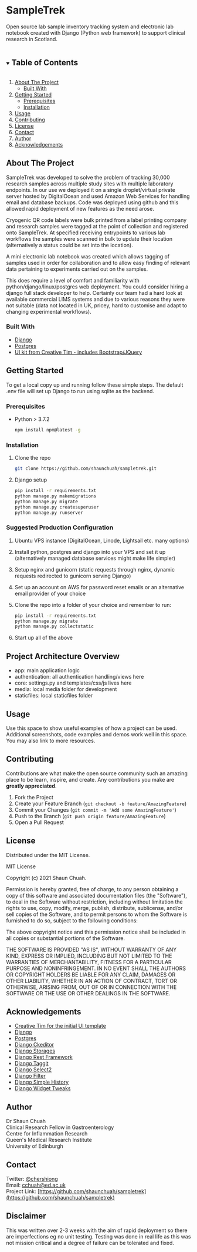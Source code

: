 # SampleTrek

Open source lab sample inventory tracking system and electronic lab notebook created with Django (Python web framework) to support clinical research in Scotland.

<!-- TABLE OF CONTENTS -->
<details open="open">
  <summary><h2 style="display: inline-block">Table of Contents</h2></summary>
  <ol>
    <li>
      <a href="#about-the-project">About The Project</a>
      <ul>
        <li><a href="#built-with">Built With</a></li>
      </ul>
    </li>
    <li>
      <a href="#getting-started">Getting Started</a>
      <ul>
        <li><a href="#prerequisites">Prerequisites</a></li>
        <li><a href="#installation">Installation</a></li>
      </ul>
    </li>
    <li><a href="#usage">Usage</a></li>
    <!--<li><a href="#roadmap">Roadmap</a></li>-->
    <li><a href="#contributing">Contributing</a></li>
    <li><a href="#license">License</a></li>
    <li><a href="#contact">Contact</a></li>
    <li><a href="#author">Author</a></li>
    <li><a href="#acknowledgements">Acknowledgements</a></li>
  </ol>
</details>



<!-- ABOUT THE PROJECT -->
## About The Project

SampleTrek was developed to solve the problem of tracking 30,000 research samples across multiple study sites with multiple laboratory endpoints. In our use we deployed it on a single droplet/virtual private server hosted by DigitalOcean and used Amazon Web Services for handling email and database backups. Code was deployed using github and this allowed rapid deployment of new features as the need arose.

Cryogenic QR code labels were bulk printed from a label printing company and research samples were tagged at the point of collection and registered onto SampleTrek. At specified receiving entrypoints to various lab workflows the samples were scanned in bulk to update their location (alternatively a status could be set into the location).

A mini electronic lab notebook was created which allows tagging of samples used in order for collaboration and to allow easy finding of relevant data pertaining to experiments carried out on the samples.

This does require a level of comfort and familiarity with python/django/linux/postgres web deployment. You could consider hiring a django full stack developer to help. Certainly our team had a hard look at available commercial LIMS systems and due to various reasons they were not suitable (data not located in UK, pricey, hard to customise and adapt to changing experimental workflows).


### Built With

* [Django]()
* [Postgres]()
* [UI kit from Creative Tim - includes Bootstrap/JQuery]()

<!-- GETTING STARTED -->
## Getting Started

To get a local copy up and running follow these simple steps. The default .env file will set up Django to run using sqlite as the backend.

### Prerequisites

* Python > 3.7.2
  ```sh
  npm install npm@latest -g
  ```

### Installation

1. Clone the repo
   ```sh
   git clone https://github.com/shaunchuah/sampletrek.git
   ```
2. Django setup
   ```sh
   pip install -r requirements.txt
   python manage.py makemigrations
   python manage.py migrate
   python manage.py createsuperuser
   python manage.py runserver
   ```

### Suggested Production Configuration

1. Ubuntu VPS instance (DigitalOcean, Linode, Lightsail etc. many options)
2. Install python, postgres and django into your VPS and set it up (alternatively managed database services might make life simpler)
3. Setup nginx and gunicorn (static requests through nginx, dynamic requests redirected to gunicorn serving Django)
4. Set up an account on AWS for password reset emails or an alternative email provider of your choice
5. Clone the repo into a folder of your choice and remember to run:

    ```sh
    pip install -r requirements.txt
    python manage.py migrate
    python manage.py collectstatic
    ```
6. Start up all of the above

## Project Architecture Overview

* app: main application logic
* authentication: all authentication handling/views here
* core: settings.py and templates/css/js lives here
* media: local media folder for development
* staticfiles: local staticfiles folder



<!-- USAGE EXAMPLES -->
## Usage

Use this space to show useful examples of how a project can be used. Additional screenshots, code examples and demos work well in this space. You may also link to more resources.




<!-- ROADMAP 
## Roadmap

See the [open issues](https://github.com/github_username/repo_name/issues) for a list of proposed features (and known issues).

-->

<!-- CONTRIBUTING -->
## Contributing

Contributions are what make the open source community such an amazing place to be learn, inspire, and create. Any contributions you make are **greatly appreciated**.

1. Fork the Project
2. Create your Feature Branch (`git checkout -b feature/AmazingFeature`)
3. Commit your Changes (`git commit -m 'Add some AmazingFeature'`)
4. Push to the Branch (`git push origin feature/AmazingFeature`)
5. Open a Pull Request



<!-- LICENSE -->
## License

Distributed under the MIT License.

MIT License

Copyright (c) 2021 Shaun Chuah.

Permission is hereby granted, free of charge, to any person obtaining a copy
of this software and associated documentation files (the "Software"), to deal
in the Software without restriction, including without limitation the rights
to use, copy, modify, merge, publish, distribute, sublicense, and/or sell
copies of the Software, and to permit persons to whom the Software is
furnished to do so, subject to the following conditions:

The above copyright notice and this permission notice shall be included in all
copies or substantial portions of the Software.

THE SOFTWARE IS PROVIDED "AS IS", WITHOUT WARRANTY OF ANY KIND, EXPRESS OR
IMPLIED, INCLUDING BUT NOT LIMITED TO THE WARRANTIES OF MERCHANTABILITY,
FITNESS FOR A PARTICULAR PURPOSE AND NONINFRINGEMENT. IN NO EVENT SHALL THE
AUTHORS OR COPYRIGHT HOLDERS BE LIABLE FOR ANY CLAIM, DAMAGES OR OTHER
LIABILITY, WHETHER IN AN ACTION OF CONTRACT, TORT OR OTHERWISE, ARISING FROM,
OUT OF OR IN CONNECTION WITH THE SOFTWARE OR THE USE OR OTHER DEALINGS IN THE
SOFTWARE.


<!-- ACKNOWLEDGEMENTS -->
## Acknowledgements

* [Creative Tim for the initial UI template]()
* [Django]()
* [Postgres]()
* [Django Ckeditor]()
* [Django Storages]()
* [Django Rest Framework]()
* [Django Taggit]()
* [Django Select2]()
* [Django Filter]()
* [Django Simple History]()
* [Django Widget Tweaks]()


<!-- CONTACT -->
## Author

Dr Shaun Chuah <br />
Clinical Research Fellow in Gastroenterology <br />
Centre for Inflammation Research<br />
Queen's Medical Research Institute <br />
University of Edinburgh

## Contact

Twitter: [@chershiong](https://twitter.com/chershiong) <br />
Email: cchuah@ed.ac.uk <br />
Project Link: [https://github.com/shaunchuah/sampletrek](https://github.com/shaunchuah/sampletrek)

## Disclaimer

This was written over 2-3 weeks with the aim of rapid deployment so there are imperfections eg no unit testing. Testing was done in real life as this was not mission critical and a degree of failure can be tolerated and fixed.


<!-- MARKDOWN LINKS & IMAGES -->
<!-- https://www.markdownguide.org/basic-syntax/#reference-style-links -->
[contributors-shield]: https://img.shields.io/github/contributors/github_username/repo.svg?style=for-the-badge
[contributors-url]: https://github.com/github_username/repo/graphs/contributors
[forks-shield]: https://img.shields.io/github/forks/github_username/repo.svg?style=for-the-badge
[forks-url]: https://github.com/github_username/repo/network/members
[stars-shield]: https://img.shields.io/github/stars/github_username/repo.svg?style=for-the-badge
[stars-url]: https://github.com/github_username/repo/stargazers
[issues-shield]: https://img.shields.io/github/issues/github_username/repo.svg?style=for-the-badge
[issues-url]: https://github.com/github_username/repo/issues
[license-shield]: https://img.shields.io/github/license/github_username/repo.svg?style=for-the-badge
[license-url]: https://github.com/github_username/repo/blob/master/LICENSE.txt
[linkedin-shield]: https://img.shields.io/badge/-LinkedIn-black.svg?style=for-the-badge&logo=linkedin&colorB=555
[linkedin-url]: https://linkedin.com/in/github_username